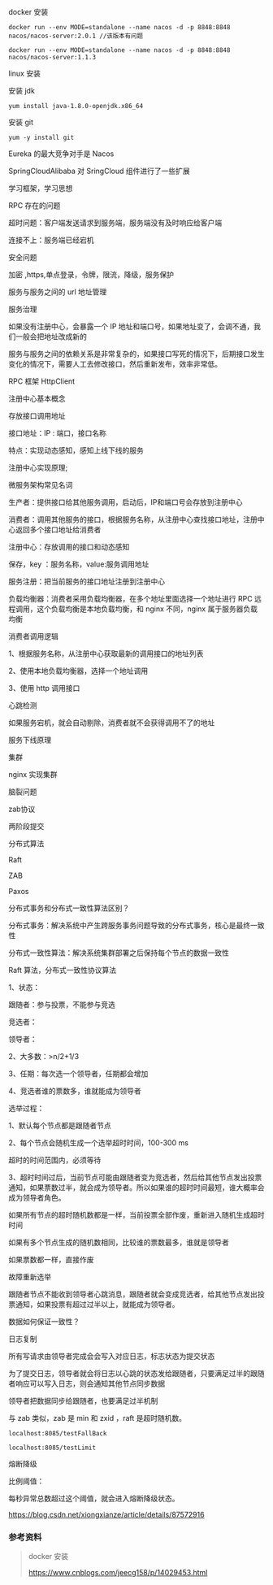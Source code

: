 

docker 安装

```
docker run --env MODE=standalone --name nacos -d -p 8848:8848 nacos/nacos-server:2.0.1 //该版本有问题
```

```
docker run --env MODE=standalone --name nacos -d -p 8848:8848 nacos/nacos-server:1.1.3
```

linux 安装

安装 jdk 

```
yum install java-1.8.0-openjdk.x86_64
```

安装 git

```
yum -y install git
```



Eureka 的最大竞争对手是 Nacos

SpringCloudAlibaba 对 SringCloud 组件进行了一些扩展

学习框架，学习思想

RPC  存在的问题

超时问题：客户端发送请求到服务端，服务端没有及时响应给客户端

连接不上：服务端已经宕机

安全问题

加密 ,https,单点登录，令牌，限流，降级，服务保护

服务与服务之间的 url 地址管理

服务治理

如果没有注册中心，会暴露一个 IP 地址和端口号，如果地址变了，会调不通，我们一般会把地址改成新的

服务与服务之间的依赖关系是非常复杂的，如果接口写死的情况下，后期接口发生变化的情况下，需要人工去修改接口，然后重新发布，效率非常低。

RPC 框架 HttpClient



注册中心基本概念

存放接口调用地址

接口地址：IP : 端口，接口名称

特点：实现动态感知，感知上线下线的服务



注册中心实现原理;

微服务架构常见名词

生产者：提供接口给其他服务调用，启动后，IP和端口号会存放到注册中心

消费者：调用其他服务的接口，根据服务名称，从注册中心查找接口地址，注册中心返回多个接口地址给消费者

注册中心：存放调用的接口和动态感知

保存，key ：服务名称，value:服务调用地址

服务注册：把当前服务的接口地址注册到注册中心

负载均衡器：消费者采用负载均衡器，在多个地址里面选择一个地址进行 RPC 远程调用，这个负载均衡是本地负载均衡，和 nginx 不同，nginx 属于服务器负载均衡



消费者调用逻辑

1、根据服务名称，从注册中心获取最新的调用接口的地址列表

2、使用本地负载均衡器，选择一个地址调用

3、使用 http 调用接口



心跳检测

如果服务宕机，就会自动剔除，消费者就不会获得调用不了的地址

服务下线原理



集群

nginx 实现集群

脑裂问题

zab协议

两阶段提交



分布式算法

Raft

ZAB

Paxos



分布式事务和分布式一致性算法区别？

分布式事务：解决系统中产生跨服务事务问题导致的分布式事务，核心是最终一致性

分布式一致性算法：解决系统集群部署之后保持每个节点的数据一致性



Raft 算法，分布式一致性协议算法

1、状态：

跟随者：参与投票，不能参与竞选

竞选者：

领导者：

2、大多数：>n/2+1/3

3、任期：每次选一个领导者，任期都会增加

4、竞选者谁的票数多，谁就能成为领导者



选举过程：

1、默认每个节点都是跟随者节点

2、每个节点会随机生成一个选举超时时间，100-300 ms

超时的时间范围内，必须等待

3、超时时间过后，当前节点可能由跟随者变为竞选者，然后给其他节点发出投票通知，如果票数过半，就会成为领导者。所以如果谁的超时时间最短，谁大概率会成为领导者角色。



如果所有节点的超时随机数都是一样，当前投票全部作废，重新进入随机生成超时时间

如果有多个节点生成的随机数相同，比较谁的票数最多，谁就是领导者

如果票数都一样，直接作废



故障重新选举

跟随者节点不能收到领导者心跳消息，跟随者就会变成竞选者，给其他节点发出投票通知，如果投票有超过过半以上，就能成为领导者。



数据如何保证一致性？

日志复制

所有写请求由领导者完成会会写入对应日志，标志状态为提交状态

为了提交日志，领导者就会将日志以心跳的状态发给跟随者，只要满足过半的跟随者响应可以写入日志，则会通知其他节点同步数据

领导者把数据同步给跟随者，也要满足过半机制

与 zab 类似，zab 是 min 和 zxid ，raft 是超时随机数。







```
localhost:8085/testFallBack
```



```
localhost:8085/testLimit
```



熔断降级

比例阈值：

每秒异常总数超过这个阈值，就会进入熔断降级状态。

https://blog.csdn.net/xiongxianze/article/details/87572916



### 参考资料

> docker 安装
>
> https://www.cnblogs.com/jeecg158/p/14029453.html

